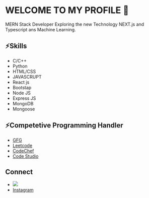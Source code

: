 ### <h1>WELCOME TO MY PROFILE 👋</h1>

MERN Stack Developer Exploring the new Technology NEXT.js and Typescript ans Machine Learning.

<h2>⚡Skills </h2>
<ul>
  <li>C/C++</li>
  <li>Python</li>
   <li>HTML/CSS</li>
  <li>JAVASCRUPT</li>
  <li>React js</li>
  <li>Bootstap</li>
  <li>Node JS</li>
  <li>Express JS</li>
  <li>MongoDB</li>
  <li>Mongoose</li>
</ul>

<h2> ⚡Competetive Programming Handler</h2>
<ul>
<li> <a href="https://auth.geeksforgeeks.org/user/brskumar0102">GFG</a></li>
<li><a href="https://leetcode.com/brijesh_singh/">Leetcode</a></li>
<li><a href="https://www.codechef.com/users/brijesh_122004">CodeChef</a></li>
<li><a href="https://www.codingninjas.com/studio/profile/Brijesh_94ec">Code Studio</a></li>
  </ul>

  <h2>Connect</h2>
  <ul>
    <li> <a href="https://www.linkedin.com/in/brijesh-singh-456185228/"> <img src="https://th.bing.com/th/id/OIP.mdNMeNAxQL1gWv0U3KAe1gAAAA?pid=ImgDet&rs=1"/> </a></li>
    <li> <a href="https://www.instagram.com/brijeshsingh5744/">Instagram</a></li>
  </ul>
<!--
**brijesh2004/brijesh2004** is a ✨ _special_ ✨ repository because its `README.md` (this file) appears on your GitHub profile.

Here are some ideas to get you started:

- 🔭 I’m currently working on ...
- 🌱 I’m currently learning ...
- 👯 I’m looking to collaborate on ...
- 🤔 I’m looking for help with ...
- 💬 Ask me about ...
- 📫 How to reach me: ...
- 😄 Pronouns: ...
- ⚡ Fun fact: ...
-->
